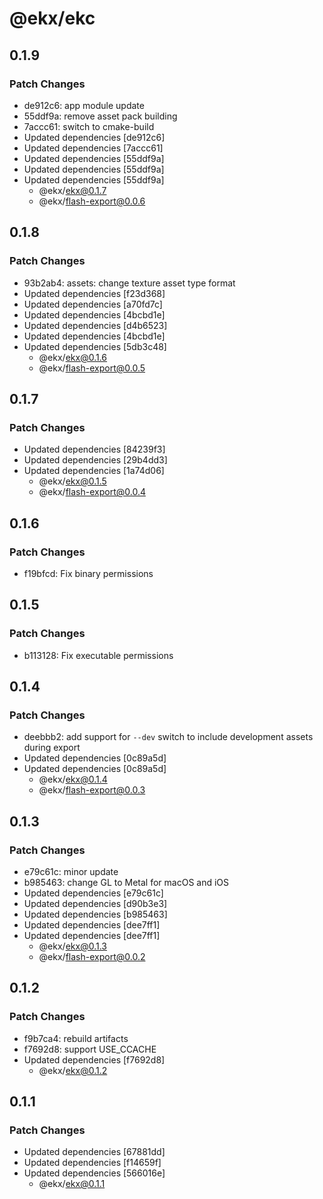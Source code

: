 # @ekx/ekc

## 0.1.9

### Patch Changes

- de912c6: app module update
- 55ddf9a: remove asset pack building
- 7accc61: switch to cmake-build
- Updated dependencies [de912c6]
- Updated dependencies [7accc61]
- Updated dependencies [55ddf9a]
- Updated dependencies [55ddf9a]
- Updated dependencies [55ddf9a]
  - @ekx/ekx@0.1.7
  - @ekx/flash-export@0.0.6

## 0.1.8

### Patch Changes

- 93b2ab4: assets: change texture asset type format
- Updated dependencies [f23d368]
- Updated dependencies [a70fd7c]
- Updated dependencies [4bcbd1e]
- Updated dependencies [d4b6523]
- Updated dependencies [4bcbd1e]
- Updated dependencies [5db3c48]
  - @ekx/ekx@0.1.6
  - @ekx/flash-export@0.0.5

## 0.1.7

### Patch Changes

- Updated dependencies [84239f3]
- Updated dependencies [29b4dd3]
- Updated dependencies [1a74d06]
  - @ekx/ekx@0.1.5
  - @ekx/flash-export@0.0.4

## 0.1.6

### Patch Changes

- f19bfcd: Fix binary permissions

## 0.1.5

### Patch Changes

- b113128: Fix executable permissions

## 0.1.4

### Patch Changes

- deebbb2: add support for `--dev` switch to include development assets during export
- Updated dependencies [0c89a5d]
- Updated dependencies [0c89a5d]
  - @ekx/ekx@0.1.4
  - @ekx/flash-export@0.0.3

## 0.1.3

### Patch Changes

- e79c61c: minor update
- b985463: change GL to Metal for macOS and iOS
- Updated dependencies [e79c61c]
- Updated dependencies [d90b3e3]
- Updated dependencies [b985463]
- Updated dependencies [dee7ff1]
- Updated dependencies [dee7ff1]
  - @ekx/ekx@0.1.3
  - @ekx/flash-export@0.0.2

## 0.1.2

### Patch Changes

- f9b7ca4: rebuild artifacts
- f7692d8: support USE_CCACHE
- Updated dependencies [f7692d8]
  - @ekx/ekx@0.1.2

## 0.1.1

### Patch Changes

- Updated dependencies [67881dd]
- Updated dependencies [f14659f]
- Updated dependencies [566016e]
  - @ekx/ekx@0.1.1
